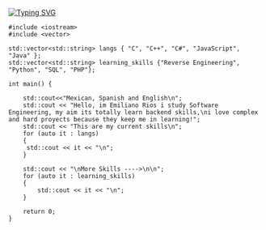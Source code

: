 [![Typing SVG](https://readme-typing-svg.demolab.com?font=Fira+Code&duration=2500&pause=2000&color=4E3DF7&center=true&vCenter=true&multiline=true&random=false&width=540&height=70&lines=Emiliano+Rios%2C+Software+Engineering++Student)](https://git.io/typing-svg)
```
#include <iostream>
#include <vector>

std::vector<std::string> langs { "C", "C++", "C#", "JavaScript", "Java" };
std::vector<std::string> learning_skills {"Reverse Engineering", "Python", "SQL", "PHP"};

int main() {
    
    std::cout<<"Mexican, Spanish and English\n";
    std::cout << "Hello, im Emiliano Rios i study Software Engineering, my aim its totally learn backend skills,\ni love complex and hard proyects because they keep me in learning!";
    std::cout << "This are my current skills\n";
    for (auto it : langs)
    {
     std::cout << it << "\n";
    }
    
    std::cout << "\nMore Skills ---->\n\n";
    for (auto it : learning_skills)
    {
        std::cout << it << "\n";
    }

    return 0;
}
```
